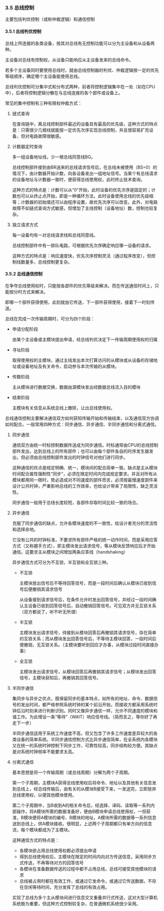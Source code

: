 ### 3.5 总线控制

主要包括判优控制（或称仲裁逻辑）和通信控制

#### 3.5.1 总线判优控制

总线上所连接的各类设备，按其对总线有无控制功能可以分为主设备和从设备两种。

主设备对总线有控制权，从设备只能响应从主设备发来的总线命令。

若多个主设备同时要使用总线时，就由总线控制器的判优、仲裁逻辑按一定的优先等级顺序，确定哪个主设备能使用总线。

总线判优控制可分集中式和分布式两种，前者将控制逻辑集中在一处（如在CPU中），后者将控制逻辑分散在与总线连接的各个部件或设备上。

常见的集中控制有三种有限权仲裁方式：

1. 链式查询

   在查询链中，离总线控制部件最近的设备具有最高的优先级，这种方式的特点是：只需很少几根线就能按一定优先次序实现总线控制，并且很容易扩充设备，但对电路故障很敏感。

2. 计数器定时查询

   多一组设备地址线，少一根总线同意线BG。

   总线控制部件接到由BR送来的总线请求信号后，在总线未被使用（BS=0）的情况下，由计数器开始计数，向各设备发出一组地址信号。当某个有总线请求的设备地址与计数器一致时，便获得总线使用权，此时终止技术查询。

   这种方式的特点是：计数可以从“0”开始，此时设备的优先次序是固定的；计数也可以从终止点开始，即是一种循环方法，此时设备使用总线的优先级相等；计数器的初始值还可以由程序设置，故优先次序可以改变。此外，对电路故障不如链式查询方式敏感，但增加了主线控制（设备地址）数，控制也较复杂。

3. 独立请求方式

   每一设备均有一对总线请求线和总线同意线。

   总线控制部件中有一排队电路，可根据优先次序确定响应哪一设备的请求。

   这种方式的特点是：响应速度快，优先次序控制灵活（通过程序改变），但控制线数量多，总线控制更复杂。

#### 3.5.2 总线通信控制

在争夺总线使用权时，只能按各部件的优先等级来解决。而在传送通信时间上，只能按分时方式来解决。

即哪一个部件获得使用，此刻就由它传送，下一部件获得使用，接着下一时刻传送。

总线在完成一次传输周期时，可分为四个阶段：

- 申请分配阶段

  由某个主设备或主模块提出申请，经总线判优决定下一传输周期使用权的归属

- 寻址阶段

  取得使用权的主模块，通过主线发出本次打算访问的从模块或从设备的存储地址或设备地址及有关命令，启动参与本次传输的从模块。

- 传数阶段

  主从模块进行数据交换，数据由源模块发出经数据总线流入目的模块

- 结束阶段

  主模块有关信息从系统总线上撤除，让出总线使用权。

总线通信控制主要解决通信双方如何获知传输开始和传输结束，以及通信双方协调如何配合。一般常用四种方式：同步通信、异步通信、半同步通信和分离式通信。

1. 同步通信

   通信双方由统一时标控制数据传送成为同步通信。时标通常由CPU的总线控制部件发出，达到总线上的所有部件；也可以由每个部件各自的时序发生器发出，但必须由总线控制部件发出的时钟信号对他们进行同步。

   这种通信的优点是规定明确、统一，模块间的配合简单一致。缺点是主从模块时间配合属性强制性“同步”，必须在限定时间内完成规定要求。并且对所有从模块都用同一限时，势必造成对不同速度的部件而言，必须按最慢速度部件来设计公共时钟，严重影响总线的工作效率，也给设计带来了局限性，缺乏灵活性。

   同步通信一般用于总线长度较短，各部件存取时间比较一致的场合。

2. 异步通信

   克服了同步通信的缺点，允许各模块速度的不一致性，给设计者充分的灵活性和选择余地。

   它没有公共的时钟标准，不要求所有部件严格的统一动作时间，而是采用应答方式（又称握手方式），即主模块发出请求信号，等从模块反馈响应后才开始通信。这要求主从模块之间增加两条应答线（handshaking）

   异步通信方式可分为不互锁，半互锁和全互锁三种。

   - 不互锁

     主模块放出信号后不等待回答信号，而是一段时间后确认从模块已收到信号后便撤销其请求信号

     从设备接到请求信号后，在条件允许时发出回答信号，并经过一段时间确认主设备已收到回答信号后，自动撤销回答信号。可见双方并无互锁关系（双方都说了，听不听无所谓）

   - 半互锁

     主模块发出请求信号，待接到从模块回答后再撤销其请求信号，存在简单的互锁关系；而从模块发出回答信号后，不等待主模块回答，一段时间后便撤销，无互锁关系。（主模块要听到回应才办事，从模块过段时间直接办事）

   - 全互锁

     主模块发出请求信号，从模块回答后再撤销其请求信号；从模块发出回答信号，主模块获知后，再撤销其回答信号。

3. 半同步通信

   集同步与异步之优点，既保留同步的基本特点，如所有的地址、命令、数据信号的发出时间，都严格参照系统时钟的某个前沿开始，而接收方都采用系统时钟后沿时刻来进行判断识别。同时又像异步通信一样，允许不同速度的模块和谐工作。为此增设一条“等待”（WAIT）响应信号线。（简而言之，等你好了再走下一步）

   半同步通信适用于系统工作速度不高，但又包含了许多工作速度差异较大的各类设备的简单系统。半同步通信控制方式比异步通信简单，在全系统内各模块又在统一的系统时钟控制下同步工作，可靠性较高，同步结构较方便。其缺点是对系统时钟频率不能要求太高。

4. 分离式通信

   基本思想是将一个传输周期（或总线周期）分解为两个子周期。

   第一个子周期，主模块A获得总线使用权后将命令、地址以及其他有关信息发到总线上，经总线传输后，由有关的从模块B接受下来，一发送完，立即放弃总线使用权，以便其他模块使用。

   第二个子周期中，当B收到A的相关命令后，经选择、译码、读取等一系列内部操作，将A模块所需的数据准备好，便由B模块申请总线使用权，一但获准，B模块便将A模块的编号、B模块的地址，A模块所需的数据等一系列信息送到总线上，供A模块接收。很明显，上述两个子周期都只有单方向的信息流，每个模块都成为了主模块。

   这种通信方式的特点是：

   - 各模块欲占用总线使用权都必须提出申请
   - 得到总线使用权后，主模块在限定的时间内向对方传送信息，采用同步方式传送，不再等待对方的回答信号
   - 各模块在准备数据传送的过程中都不占用总线，总线可接受其他模块的请求
   - 总线被占用时都在有效工作，或通过它发命令，或通过它传送数据，不存在空闲等待时间，充分发挥了总线的有效占用。

   实现了总线为多个主从模块间进行信息交叉重叠并行式传送，这对大型计算机系统极为重要，但这种方式控制较复杂，在普通微机系统很少采用。